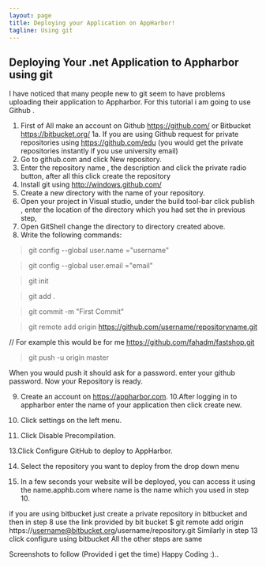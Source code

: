```yaml
---
layout: page
title: Deploying your Application on AppHarbor!
tagline: Using git
---
```


## Deploying Your .net Application to Appharbor using git

I have noticed that many people new to git seem to have problems uploading their application to Appharbor.
For this tutorial i am going to use Github .

1. First of All make an account on Github https://github.com/ or Bitbucket https://bitbucket.org/
1a. If you are using Github request for private repositories using https://github.com/edu (you would get the private repositories instantly if you use university email)
2. Go to github.com and click New repository.
3. Enter the repository name , the description and click the private radio button, after all this click create the repository
4. Install git using http://windows.github.com/
5. Create a new directory with the name of your repository.
6. Open your project in Visual studio, under the build tool-bar click publish , enter the location of the directory which you had set the in previous step,
7. Open GitShell change the directory to directory created above.
8. Write the following commands:


> git config --global user.name ="username"

> git config --global user.email ="email"

> git init

> git add .

> git commit -m "First Commit"

> git remote add origin https://github.com/username/repositoryname.git

// For example this would be for me https://github.com/fahadm/fastshop.git

> git push -u origin master



When you would push it should ask for a password. enter your github password.
Now your Repository is ready. 

9. Create an account on https://appharbor.com.
10.After logging in to appharbor enter the name of your application then click create new.
11. Click settings on the left menu.

12. Click Disable Precompilation.

13.Click Configure GitHub to deploy to AppHarbor.

14. Select the repository you want to deploy from the drop down menu

15. In a few seconds your website will be deployed, you can access it using the name.apphb.com where name is the name which you used in step 10.


if you are using bitbucket just create a private repository in bitbucket and then in step 8 use the link provided by bit bucket 
$ git remote add origin https://username@bitbucket.org/username/repository.git 
Similarly in step 13 click configure using bitbucket
All the other steps are same

Screenshots to follow (Provided i get the time)
Happy Coding :).. 

